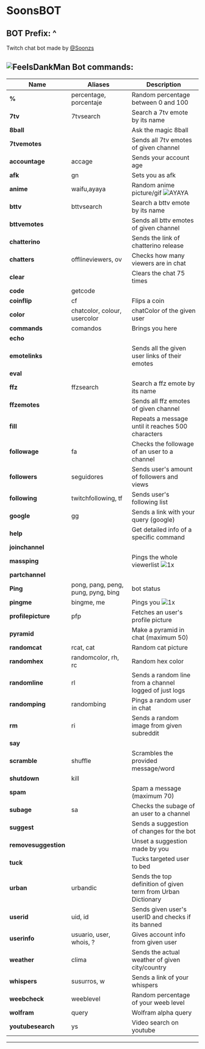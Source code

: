 # SoonsBOT
## BOT Prefix: ^
Twitch chat bot made by [@Soonzs](https://twitch.tv/soonzs)

## ![FeelsDankMan](https://user-images.githubusercontent.com/82965926/139553905-9e2c4d6c-633a-4c10-a1c0-88b156a574cd.png)   Bot commands:
| Name  | Aliases | Description |
| --- | --- | --- |
| **%** |percentage, porcentaje | Random percentage between 0 and 100 |
| **7tv** |7tvsearch | Search a 7tv emote by its name |
| **8ball** | | Ask the magic 8ball |
| **7tvemotes** | | Sends all 7tv emotes of given channel |
| **accountage** |accage | Sends your account age |
| **afk** | gn | Sets you as afk |
| **anime** |waifu,ayaya | Random anime picture/gif  ![AYAYA](https://user-images.githubusercontent.com/82965926/141663925-d2545ca9-a004-4544-b398-2d9bc97965b3.png) |
| **bttv** |bttvsearch| Search a bttv emote by its name |
| **bttvemotes** | |  Sends all bttv emotes of given channel |
| **chatterino** | | Sends the link of chatterino release |
| **chatters** |offlineviewers, ov | Checks how many viewers are in chat |
| **clear** | | Clears the chat 75 times |
| **code** |getcode | |
| **coinflip** |cf | Flips a coin |
| **color** |chatcolor, colour, usercolor |chatColor of the given user|
| **commands** |comandos | Brings you here |
| **echo** | | |
| **emotelinks** | | Sends all the given user links of their emotes |
| **eval** | | |
| **ffz** |ffzsearch | Search a ffz emote by its name |
| **ffzemotes** | | Sends all ffz emotes of given channel | 
| **fill** | | Repeats a message until it reaches 500 characters |
| **followage** |fa | Checks the followage of an user to a channel |
| **followers** |seguidores | Sends user's amount of followers and views |
| **following** |twitchfollowing, tf | Sends user's following list |
| **google** |gg | Sends a link with your query (google) |
| **help** | | Get detailed info of a specific command|
| **joinchannel** | | 
| **massping** | |Pings the whole viewerlist ![1x](https://user-images.githubusercontent.com/82965926/141663898-622e7d31-934f-42cd-b6d9-2dae74feec64.gif) |
| **partchannel** | |
| **Ping** | pong, pang, peng, pung, pyng, bing | bot status |
| **pingme** |bingme, me | Pings you ![1x](https://user-images.githubusercontent.com/82965926/141664055-449d463a-4efe-41c5-9ee5-0c0327b580de.gif) |
| **profilepicture** |pfp | Fetches an user's profile picture |
| **pyramid** | |Make a pyramid in chat (maximum 50)|
| **randomcat** |rcat, cat |Random cat picture |
| **randomhex** |randomcolor, rh, rc | Random hex color |
| **randomline** |rl | Sends a random line from a channel logged of just logs|
| **randomping** |randombing | Pings a random user in chat |
| **rm** | ri | Sends a random image from given subreddit |
| **say** | | |
| **scramble** |shuffle | Scrambles the provided message/word |
| **shutdown** | kill | |
| **spam** | |Spam a message (maximum 70)|
| **subage** |sa | Checks the subage of an user to a channel |
| **suggest** | | Sends a suggestion of changes for the bot|
| **removesuggestion** | | Unset a suggestion made by you |
| **tuck** | | Tucks targeted user to bed |
| **urban** | urbandic | Sends the top definition of given term from Urban Dictionary |
| **userid** |uid, id | Sends given user's userID and checks if its banned |
| **userinfo** |usuario, user, whois, ? | Gives account info from given user |
| **weather** |clima | Sends the actual weather of given city/country |
| **whispers** |susurros, w | Sends a link of your whispers |
| **weebcheck** |weeblevel | Random percentage of your weeb level |
| **wolfram** |query | Wolfram alpha query |
| **youtubesearch** |ys | Video search on youtube |

---
